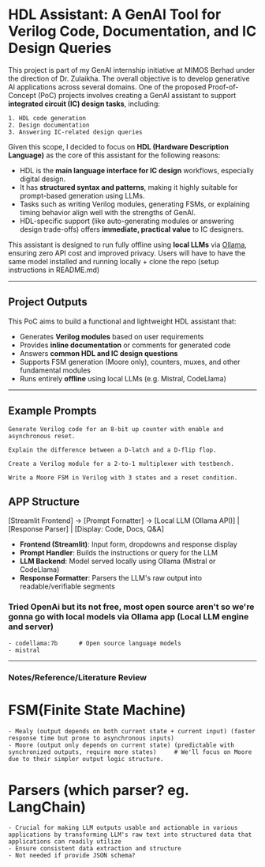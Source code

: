 # HDL Assistant: A GenAI Tool for Verilog Code, Documentation, and IC Design Queries

This project is part of my GenAI internship initiative at MIMOS Berhad under the direction of Dr. Zulaikha. The overall objective is to develop generative AI applications across several domains. One of the proposed Proof-of-Concept (PoC) projects involves creating a GenAI assistant to support **integrated circuit (IC) design tasks**, including:

    1. HDL code generation
    2. Design documentation
    3. Answering IC-related design queries  

Given this scope, I decided to focus on **HDL (Hardware Description Language)** as the core of this assistant for the following reasons:

- HDL is the **main language interface for IC design** workflows, especially digital design.  
- It has **structured syntax and patterns**, making it highly suitable for prompt-based generation using LLMs.  
- Tasks such as writing Verilog modules, generating FSMs, or explaining timing behavior align well with the strengths of GenAI.  
- HDL-specific support (like auto-generating modules or answering design trade-offs) offers **immediate, practical value** to IC designers.

This assistant is designed to run fully offline using **local LLMs** via [Ollama](https://ollama.com), ensuring zero API cost and improved privacy. Users will have to have the same model installed and running locally + clone the repo (setup instructions in README.md)

---

## Project Outputs

This PoC aims to build a functional and lightweight HDL assistant that:

- Generates **Verilog modules** based on user requirements
- Provides **inline documentation** or comments for generated code
- Answers **common HDL and IC design questions**
- Supports FSM generation (Moore only), counters, muxes, and other fundamental modules
- Runs entirely **offline** using local LLMs (e.g. Mistral, CodeLlama)

---

## Example Prompts

```
Generate Verilog code for an 8-bit up counter with enable and asynchronous reset.

Explain the difference between a D-latch and a D-flip flop.

Create a Verilog module for a 2-to-1 multiplexer with testbench.

Write a Moore FSM in Verilog with 3 states and a reset condition. 
```

## APP Structure
[Streamlit Frontend] -> [Prompt Fornatter] -> [Local LLM (Ollama API)]
                                |
                        [Response Parser]
                                |
                    [Display: Code, Docs, Q&A]

- **Frontend (Streamlit)**: Input form, dropdowns and response display
- **Prompt Handler**: Builds the instructions or query for the LLM
- **LLM Backend**: Model served locally using Ollama (Mistral or CodeLlama)
- **Response Formatter**: Parsers the LLM's raw output into  readable/verifiable segments

### Tried OpenAi but its not free, most open source aren't so we're gonna go with local models via Ollama app (Local LLM engine and server)
    - codellama:7b      # Open source language models
    - mistral

---

### Notes/Reference/Literature Review
# FSM(Finite State Machine)
    - Mealy (output depends on both current state + current input) (faster response time but prone to asynchronous inputs)
    - Moore (output only depends on current state) (predictable with synchronized outputs, require more states)     # We'll focus on Moore due to their simpler output logic structure.

# Parsers (which parser? eg. LangChain)
    - Crucial for making LLM outputs usable and actionable in various applications by transforming LLM's raw text into structured data that applications can readily utilize
    - Ensure consistent data extraction and structure
    - Not needed if provide JSON schema?